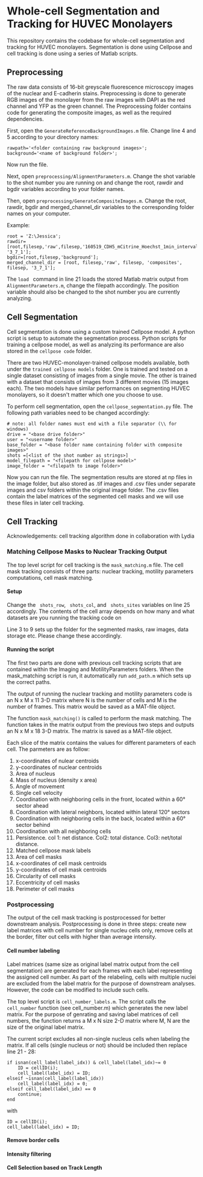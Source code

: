 # Whole-cell Segmentation and Tracking for HUVEC Monolayers
This repository contains the codebase for whole-cell segmentation and tracking for HUVEC monolayers. Segmentation is done using Cellpose and cell tracking is done using a series of Matlab scripts. 

## Preprocessing 
The raw data consists of 16-bit greyscale fluorescence microscopy images of the nuclear and E-cadherin stains. Preprocessing is done to generate RGB images of the monolayer from the raw images with DAPI as the red channel and YFP as the green channel. The Preprocessing folder contains code for generating the composite images, as well as the required dependencies. 

First, open the ``` GenerateReferenceBackgroundImages.m ``` file. Change line 4 and 5 according to your directory names: 
```
rawpath='<folder containing raw background images>'; 
background='<name of background folder>';
```
Now run the file. 

Next, open ``` preprocessing/AlignmentParameters.m ```. Change the shot variable to the shot number you are running on and change the root, rawdir and bgdir variables according to your folder names. 

Then, open ``` preprocessing/GenerateCompositeImages.m ```. Change the root, rawdir, bgdir and merged_channel_dir variables to the corresponding folder names on your computer.

Example: 
```
root = 'Z:\Jessica';
rawdir=[root,filesep,'raw',filesep,'160519_CDH5_mCitrine_Hoechst_1min_interval_20x',filesep, '3_7_1'];
bgdir=[root,filesep,'background'];
merged_channel_dir = [root, filesep,'raw', filesep, 'composites', filesep, '3_7_1'];
```

 The ```load ``` command in line 21 loads the stored Matlab matrix output from ```AlignmentParameters.m```, change the filepath accordingly. The position variable should also be changed to the shot number you are currently analyzing. 
## Cell Segmentation
Cell segmentation is done using a custom trained Cellpose model. A python script is setup to automate the segmentation process. Python scripts for training a cellpose model, as well as analyzing its performance are also stored in the ```cellpose code```  folder. 

There are two HUVEC-monolayer-trained cellpose models available, both under the ```trained cellpose models``` folder. One is trained and tested on a single dataset consisting of images from a single movie. The other is trained with a dataset that consists of images from 3 different movies (15 images each). The two models have similar performances on segmenting HUVEC monolayers, so it doesn't matter which one you choose to use. 

To perform cell segmentation, open the ```cellpose_segmentation.py``` file. The following path variables need to be changed accordingly: 
```
# note: all folder names must end with a file separator (\\ for windows)
drive = "<base drive folder>"
user = "<username folder>"
base_folder = "<base folder name containing folder with composite images>"
shots =[<list of the shot number as strings>]
model_filepath = "<filepath for cellpose model>"
image_folder = "<filepath to image folder>"
```
Now you can run the file. The segmentation results are stored at np files in the image folder, but also stored as .tif images and .csv files under separate images and csv folders within the original image folder. 
The .csv files contain the label matrices of the segmented cell masks and we will use these files in later cell tracking. 

## Cell Tracking 
Acknowledgements: cell tracking algorithm done in collaboration with Lydia
### Matching Cellpose Masks to Nuclear Tracking Output

The top level script for cell tracking is the ``` mask_matching.m ``` file. The cell mask tracking consists of three parts: nuclear tracking, motility parameters computations, cell mask matching. 

#### Setup
Change the ``` shots_row```, ``` shots_col```, and ``` shots_sites``` variables on line 25 accordingly. The contents of the cell array depends on how many and what datasets are you running the tracking code on

Line 3 to 9 sets up the folder for the segmented masks, raw images, data storage etc. Please change these accordingly.


#### Running the script
The first two parts are done with previous cell tracking scripts that are contained within the Imaging and MotilityParameters folders. When the mask_matching script is run, it automatically run ```add_path.m``` which sets up the correct paths. 

The output of running the nuclear tracking and motility parameters code is an N x M x 11 3-D matrix where N is the number of cells and M is the number of frames. This matrix would be saved as a MAT-file object. 

The function ```mask_matching()``` is called to perform the mask matching. The function takes in the matrix output from the previous two steps and outputs an N x M x 18 3-D matrix. The matrix is saved as a MAT-file object. 

Each slice of the matrix contains the values for different parameters of each cell. The parmeters are as follow:

1. x-coordinates of nulear centroids
2. y-coordinates of nuclear centroids
3. Area of nucleus
4. Mass of nucleus (density x area)
5. Angle of movement 
6. Single cell velocity
7. Coordination with neighboring cells in the front, located within a 60° sector ahead
8. Coordination with lateral neighbors, located within lateral 120° sectors
9. Coordination with neighboring cells in the back, located within a 60° sector behind
10. Coordination with all neighboring cells
11. Persistence. col 1: net distance. Col2: total distance. Col3: net/total distance.
12. Matched cellpose mask labels
13. Area of cell masks
14. x-coordinates of cell mask centroids
15. y-coordinates of cell mask centroids
16. Circularity of cell masks
17. Eccentricity of cell masks
18. Perimeter of cell masks

### Postprocessing
The output of the cell mask tracking is postprocessed for better downstream analysis. Postprocessing is done in three steps: create new label matrices with cell number for single nucleu cells only, remove cells at the border, filter out cells with higher than average intensity. 

#### Cell number labeling
Label matrices (same size as original label matrix output from the cell segmentation) are generated for each frames with each label representing the assigned cell number. As part of the relabeling, cells with multiple nuclei are excluded from the label matrix for the purpose of downstream analyses. However, the code can be modified to include such cells. 

The top level script is ```cell_number_labels.m```. The script calls the ```cell_number``` function (see cell_number.m) which generates the new label matrix. For the purpose of genrating and saving label matrices of cell numbers, the function returns a M x N size 2-D matrix where M, N are the size of the original label matrix. 

The current script excludes all non-single nucleus cells when labeling the matrix. If all cells (single nucleus or not) should be included then replace line 21 - 28: 
```
if isnan(cell_label(label_idx)) & cell_label(label_idx)~= 0
    ID = cellID(i);
    cell_label(label_idx) = ID;
elseif ~isnan(cell_label(label_idx))
    cell_label(label_idx) = 0;
elseif cell_label(label_idx) == 0
    continue;
end
```
with 
```
ID = cellID(i);
cell_label(label_idx) = ID;
```

#### Remove border cells


#### Intensity filtering


#### Cell Selection based on Track Length

